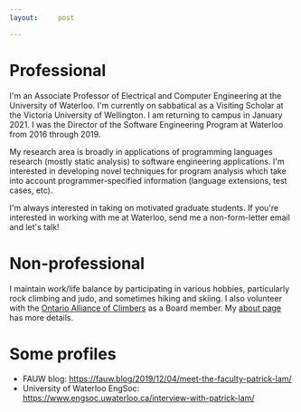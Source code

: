 ```yaml
---
layout:     post

---
```


# Professional

I'm an Associate Professor of Electrical and Computer Engineering at the University of Waterloo.
I'm currently on sabbatical as a Visiting Scholar at the Victoria University of Wellington.
I am returning to campus in January 2021. I was the Director of the Software
Engineering Program at Waterloo from 2016 through 2019.

My research area is broadly in applications of programming languages research (mostly
static analysis) to software engineering applications. I'm interested in developing novel
techniques for program analysis which take into account programmer-specified information
(language extensions, test cases, etc).

I'm always interested in taking on motivated graduate students. If you're interested in working with
me at Waterloo, send me a non-form-letter email and let's talk!

# Non-professional

I maintain work/life balance by participating in various hobbies,
particularly rock climbing and judo, and sometimes hiking and
skiing. I also volunteer with the <a href="https://ontarioallianceofclimbers.ca">Ontario Alliance of Climbers</a> as a Board member.
My <a href="/top/about">about page</a> has more details.

# Some profiles

* FAUW blog: https://fauw.blog/2019/12/04/meet-the-faculty-patrick-lam/
* University of Waterloo EngSoc: https://www.engsoc.uwaterloo.ca/interview-with-patrick-lam/